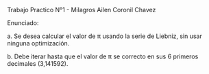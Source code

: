 Trabajo Practico N°1 - 
Milagros Ailen Coronil Chavez

Enunciado:
 
a. Se desea calcular el valor de π usando la serie de Liebniz, sin usar ninguna optimización. 

b. Debe iterar hasta que el valor de π se correcto en sus 6 primeros decimales (3,141592).
